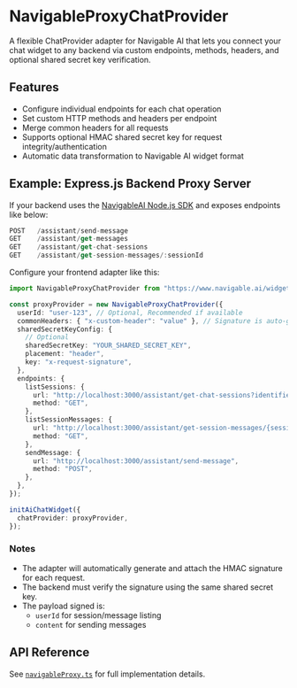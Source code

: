 # NavigableProxyChatProvider

A flexible ChatProvider adapter for Navigable AI that lets you connect your chat widget to any backend via custom endpoints, methods, headers, and optional shared secret key verification.

## Features

- Configure individual endpoints for each chat operation
- Set custom HTTP methods and headers per endpoint
- Merge common headers for all requests
- Supports optional HMAC shared secret key for request integrity/authentication
- Automatic data transformation to Navigable AI widget format

## Example: Express.js Backend Proxy Server

If your backend uses the [NavigableAI Node.js SDK](https://www.npmjs.com/package/navigableai-node) and exposes endpoints like below:

```js
POST   /assistant/send-message
GET    /assistant/get-messages
GET    /assistant/get-chat-sessions
GET    /assistant/get-session-messages/:sessionId
```

Configure your frontend adapter like this:

```typescript
import NavigableProxyChatProvider from "https://www.navigable.ai/widget/scripts/main/adapters/ChatProvider/navigableProxy/navigableProxy.js";

const proxyProvider = new NavigableProxyChatProvider({
  userId: "user-123", // Optional, Recommended if available
  commonHeaders: { "x-custom-header": "value" }, // Signature is auto-generated
  sharedSecretKeyConfig: {
    // Optional
    sharedSecretKey: "YOUR_SHARED_SECRET_KEY",
    placement: "header",
    key: "x-request-signature",
  },
  endpoints: {
    listSessions: {
      url: "http://localhost:3000/assistant/get-chat-sessions?identifier={userId}",
      method: "GET",
    },
    listSessionMessages: {
      url: "http://localhost:3000/assistant/get-session-messages/{sessionId}?identifier={userId}",
      method: "GET",
    },
    sendMessage: {
      url: "http://localhost:3000/assistant/send-message",
      method: "POST",
    },
  },
});

initAiChatWidget({
  chatProvider: proxyProvider,
});
```

### Notes

- The adapter will automatically generate and attach the HMAC signature for each request.
- The backend must verify the signature using the same shared secret key.
- The payload signed is:
  - `userId` for session/message listing
  - `content` for sending messages

## API Reference

See [`navigableProxy.ts`](https://github.com/techorionai/ai-chat-widget/blob/master/main-script/src/adapters/ChatProvider/navigableProxy/navigableProxy.ts) for full implementation details.
